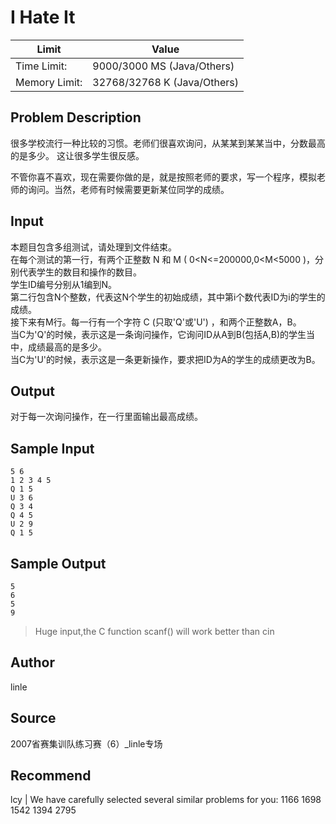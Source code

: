 # I Hate It

|Limit|Value|
|---|---|
|Time Limit: |9000/3000 MS (Java/Others)|
|Memory Limit: |32768/32768 K (Java/Others)|

## Problem Description

很多学校流行一种比较的习惯。老师们很喜欢询问，从某某到某某当中，分数最高的是多少。
这让很多学生很反感。

不管你喜不喜欢，现在需要你做的是，就是按照老师的要求，写一个程序，模拟老师的询问。当然，老师有时候需要更新某位同学的成绩。

## Input

本题目包含多组测试，请处理到文件结束。
<br/>在每个测试的第一行，有两个正整数 N 和 M ( 0<N<=200000,0<M<5000 )，分别代表学生的数目和操作的数目。
<br/>学生ID编号分别从1编到N。
<br/>第二行包含N个整数，代表这N个学生的初始成绩，其中第i个数代表ID为i的学生的成绩。
<br/>接下来有M行。每一行有一个字符 C (只取'Q'或'U') ，和两个正整数A，B。
<br/>当C为'Q'的时候，表示这是一条询问操作，它询问ID从A到B(包括A,B)的学生当中，成绩最高的是多少。
<br/>当C为'U'的时候，表示这是一条更新操作，要求把ID为A的学生的成绩更改为B。

## Output

对于每一次询问操作，在一行里面输出最高成绩。

## Sample Input

```
5 6
1 2 3 4 5
Q 1 5
U 3 6
Q 3 4
Q 4 5
U 2 9
Q 1 5
```

## Sample Output

```
5
6
5
9
```

> Huge input,the C function scanf() will work better than cin

## Author

linle

## Source

2007省赛集训队练习赛（6）_linle专场

## Recommend

lcy   |   We have carefully selected several similar problems for you:  1166 1698 1542 1394 2795 

